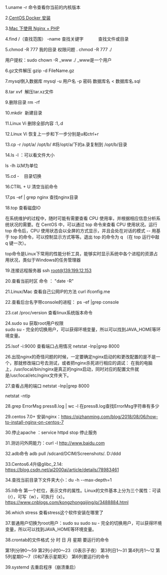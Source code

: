 1.uname -r 命令查看你当前的内核版本

2.[CentOS Docker 安装](http://www.runoob.com/docker/centos-docker-install.html)

3.[Mac 下使用 Nginx + PHP](https://github.com/chunpu/blog/issues/87)

4.find /（查找范围） -name 查找关键字            查找文件或目录

5.chmod -R 777 我的目录        权限问题 . chmod -R 777 ./

用户提权：sudo chown -R _www ./  _www是一个用户

6.gz文件解压 gzip -d FileName.gz

7.mysql倒入数据库 mysql -u 用户名 -p 密码 数据库名 < 数据库名.sql

8.tar xvf  解压tar.xz文件

9.删除目录  rm -rf 

10.mkdir  新建目录

11.Linux Vi 删除全部内容 :1,.d  

12.Linux Vi 恢复上一步和下一步分别是u和ctrl+r

13.cp -r /opt/a/ /opt/b/ #将/opt/a/下的a.录复制到 /opt/b/目录  

14.ls -l  ：可以看文件大小

ls -lh 以M为单位

15.cd -    目录切换

16.CTRL + U 清空当前命令

17.ps  -ef | grep nginx   查找nginx目录

18.top 查看磁盘IO

在系统维护的过程中，随时可能有需要查看 CPU 使用率，并根据相应信息分析系统状况的需要。在 CentOS 中，可以通过 top 命令来查看 CPU 使用状况。运行 top 命令后，CPU 使用状态会以全屏的方式显示，并且会处在对话的模式 -- 用基于 top 的命令，可以控制显示方式等等。退出 top 的命令为 q （在 top 运行中敲 q 键一次）。

top命令是Linux下常用的性能分析工具，能够实时显示系统中各个进程的资源占用状况，类似于Windows的任务管理器

19.连接远程服务器 ssh root@139.199.12.153

20.查看当前时区
命令 ： "date -R"

21.Linux/Mac 查看自己公网IP的方法 
curl ifconfig.me

22.查看后台名字带console的进程：
ps -ef |grep console

23.cat /proc/version
查看linux系统版本命令

24.sudo su
获取root用户权限  
sudo su - 完全的切换用户，可以获得环境变量，所以可以找到JAVA_HOME等环境变量。

25.lsof -i:9000 
查看端口占用情况    netstat -lnp|grep 8000

26.出现nginx的奇怪问题的时候，一定要确定nginx启动的和更改配置的是不是一个，那就修改端口号去测试，或者把nginx杀死进行相应的调试：
在我的电脑上，/usr/local/bin/nginx是真正的nginx启动，同时对应的配置文件就是/usr/local/etc/nginx文件夹下。

27.查看占用的端口   netstat -lnp|grep 8000

netstat -ntlp

28.grep ErrorMsg press8.log | wc -l    在press8.log查找ErrorMsg字符串有多少

29.centos 7.0+ 安装nginx：https://qizhanming.com/blog/2018/08/06/how-to-install-nginx-on-centos-7

30.停止apache ：service httpd stop 停止服务

31.测访问外网能力：curl -l http://www.baidu.com

32.adb命令   adb pull /sdcard/DCIM/Screenshots/. D:/ddd

33.Centos6.4升级glibc_2.14: https://blog.csdn.net/ai2000ai/article/details/78983461

34.查找当前目录下文件夹大小：du -h --max-depth=1

35.ll命令
第一个栏位，表示文件的属性。Linux的文件基本上分为三个属性：可读（r），可写（w），可执行（x）。
https://www.cnblogs.com/kongzhongqijing/p/3488884.html

36.which stress 查看stress这个软件安装在哪里了

37.普通用户切换为root用户：sudo su   sudo su - 完全的切换用户，可以获得环境变量，所以可以找到JAVA_HOME等环境变量。

38.crontab的文件格式
分 时 日 月 星期 要运行的命令

第1列分钟0～59
第2列小时0～23（0表示子夜）
第3列日1～31
第4列月1～12
第5列星期0～7（0和7表示星期天）
第6列要运行的命令

39.systemd 去重启程序（崩溃重启）
